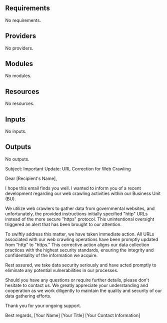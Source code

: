 <!-- BEGIN_TF_DOCS -->
## Requirements

No requirements.

## Providers

No providers.

## Modules

No modules.

## Resources

No resources.

## Inputs

No inputs.

## Outputs

No outputs.
<!-- END_TF_DOCS -->

Subject: Important Update: URL Correction for Web Crawling

Dear [Recipient's Name],

I hope this email finds you well. I wanted to inform you of a recent development regarding our web crawling activities within our Business Unit (BU).

We utilize web crawlers to gather data from governmental websites, and unfortunately, the provided instructions initially specified "http" URLs instead of the more secure "https" protocol. This unintentional oversight triggered an alert that has been brought to our attention.

To swiftly address this matter, we have taken immediate action. All URLs associated with our web crawling operations have been promptly updated from "http" to "https." This corrective action aligns our data collection practices with the highest security standards, ensuring the integrity and confidentiality of the information we acquire.

Rest assured, we take data security seriously and have acted promptly to eliminate any potential vulnerabilities in our processes.

Should you have any questions or require further details, please don't hesitate to contact us. We greatly appreciate your understanding and cooperation as we work diligently to maintain the quality and security of our data gathering efforts.

Thank you for your ongoing support.

Best regards,
[Your Name]
[Your Title]
[Your Contact Information]
